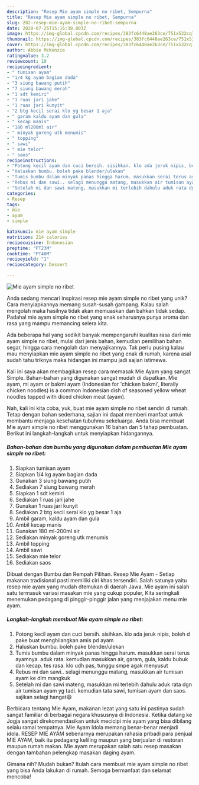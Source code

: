 ```yaml
---
description: "Resep Mie ayam simple no ribet, Sempurna"
title: "Resep Mie ayam simple no ribet, Sempurna"
slug: 282-resep-mie-ayam-simple-no-ribet-sempurna
date: 2020-07-25T15:16:38.003Z
image: https://img-global.cpcdn.com/recipes/383fc6448ae263ce/751x532cq70/mie-ayam-simple-no-ribet-foto-resep-utama.jpg
thumbnail: https://img-global.cpcdn.com/recipes/383fc6448ae263ce/751x532cq70/mie-ayam-simple-no-ribet-foto-resep-utama.jpg
cover: https://img-global.cpcdn.com/recipes/383fc6448ae263ce/751x532cq70/mie-ayam-simple-no-ribet-foto-resep-utama.jpg
author: Abbie McKenzie
ratingvalue: 3.2
reviewcount: 10
recipeingredient:
- " tumisan ayam"
- "1/4 kg ayam bagian dada"
- "3 siung bawang putih"
- "7 siung bawang merah"
- "1 sdt kemiri"
- "1 ruas jari jahe"
- "1 ruas jari kunyit"
- "2 btg kecil serai klo yg besar 1 aja"
- " garam kaldu ayam dan gula"
- " kecap manis"
- "180 ml200ml air"
- " minyak goreng utk menumis"
- " topping"
- " sawi"
- " mie telor"
- " saos"
recipeinstructions:
- "Potong kecil ayam dan cuci bersih. sisihkan. klo ada jeruk nipis, boleh d pake buat menghilangkan amis pd ayam"
- "Haluskan bumbu. boleh pake blender/ulekan"
- "Tumis bumbu dalam minyak panas hingga harum. masukkan serai terus ayamnya. aduk rata. kemudian masukkan air, garam, gula, kaldu bubuk dan kecap. tes rasa. klo udh pas, tunggu smpe agak menyusut"
- "Rebus mi dan sawi.. selagi menunggu matang, masukkan air tumisan ayam ke dlm mangkuk"
- "Setelah mi dan sawi mateng, masukkan mi terlebih dahulu aduk rata dgn air tumisan ayam yg tadi. kemudian tata sawi, tumisan ayam dan saos. sajikan selagi hangat😄"
categories:
- Resep
tags:
- mie
- ayam
- simple

katakunci: mie ayam simple 
nutrition: 214 calories
recipecuisine: Indonesian
preptime: "PT23M"
cooktime: "PT40M"
recipeyield: "1"
recipecategory: Dessert

---
```



![Mie ayam simple no ribet](https://img-global.cpcdn.com/recipes/383fc6448ae263ce/751x532cq70/mie-ayam-simple-no-ribet-foto-resep-utama.jpg)

Anda sedang mencari inspirasi resep mie ayam simple no ribet yang unik? Cara menyiapkannya memang susah-susah gampang. Kalau salah mengolah maka hasilnya tidak akan memuaskan dan bahkan tidak sedap. Padahal mie ayam simple no ribet yang enak seharusnya punya aroma dan rasa yang mampu memancing selera kita.

Ada beberapa hal yang sedikit banyak mempengaruhi kualitas rasa dari mie ayam simple no ribet, mulai dari jenis bahan, kemudian pemilihan bahan segar, hingga cara mengolah dan menyajikannya. Tak perlu pusing kalau mau menyiapkan mie ayam simple no ribet yang enak di rumah, karena asal sudah tahu triknya maka hidangan ini mampu jadi sajian istimewa.

Kali ini saya akan membagikan resep cara memasak Mie Ayam yang sangat Simple. Bahan-bahan yang digunakan sangat mudah di dapatkan. Mie ayam, mi ayam or bakmi ayam (Indonesian for &#39;chicken bakmi&#39;, literally chicken noodles) is a common Indonesian dish of seasoned yellow wheat noodles topped with diced chicken meat (ayam).


Nah, kali ini kita coba, yuk, buat mie ayam simple no ribet sendiri di rumah. Tetap dengan bahan sederhana, sajian ini dapat memberi manfaat untuk membantu menjaga kesehatan tubuhmu sekeluarga. Anda bisa membuat Mie ayam simple no ribet menggunakan 16 bahan dan 5 tahap pembuatan. Berikut ini langkah-langkah untuk menyiapkan hidangannya.

<!--inarticleads1-->

##### Bahan-bahan dan bumbu yang digunakan dalam pembuatan Mie ayam simple no ribet:

1. Siapkan  tumisan ayam
1. Siapkan 1/4 kg ayam bagian dada
1. Gunakan 3 siung bawang putih
1. Sediakan 7 siung bawang merah
1. Siapkan 1 sdt kemiri
1. Sediakan 1 ruas jari jahe
1. Gunakan 1 ruas jari kunyit
1. Sediakan 2 btg kecil serai klo yg besar 1 aja
1. Ambil  garam, kaldu ayam dan gula
1. Ambil  kecap manis
1. Gunakan 180 ml-200ml air
1. Sediakan  minyak goreng utk menumis
1. Ambil  topping
1. Ambil  sawi
1. Sediakan  mie telor
1. Sediakan  saos


Dibuat dengan Bumbu dan Rempah Pilihan. Resep Mie Ayam - Setiap makanan tradisional pasti memiliki ciri khas tersendiri. Salah satunya yaitu resep mie ayam yang mudah dtemukan di daerah Jawa. Mie ayam ini salah satu termasuk variasi masakan mie yang cukup populer, Kita seringkali menemukan pedagang di pinggir-pinggir jalan yang menjajakan menu mie ayam. 

<!--inarticleads2-->

##### Langkah-langkah membuat Mie ayam simple no ribet:

1. Potong kecil ayam dan cuci bersih. sisihkan. klo ada jeruk nipis, boleh d pake buat menghilangkan amis pd ayam
1. Haluskan bumbu. boleh pake blender/ulekan
1. Tumis bumbu dalam minyak panas hingga harum. masukkan serai terus ayamnya. aduk rata. kemudian masukkan air, garam, gula, kaldu bubuk dan kecap. tes rasa. klo udh pas, tunggu smpe agak menyusut
1. Rebus mi dan sawi.. selagi menunggu matang, masukkan air tumisan ayam ke dlm mangkuk
1. Setelah mi dan sawi mateng, masukkan mi terlebih dahulu aduk rata dgn air tumisan ayam yg tadi. kemudian tata sawi, tumisan ayam dan saos. sajikan selagi hangat😄


Berbicara tentang Mie Ayam, makanan lezat yang satu ini pastinya sudah sangat familiar di berbagai negara khususnya di Indonesia. Ketika datang ke Jogja sangat direkomendasikan untuk mecicipi mie ayam yang bisa dibilang selalu ramai tempatnya. Mie Ayam Idola memang benar-benar menjadi idola. RESEP MIE AYAM sebenarnya merupakan rahasia pribadi para penjual MIE AYAM, baik itu pedagang keliling maupun yang berjualan di restoran maupun rumah makan. Mie ayam merupakan salah satu resep masakan dengan tambahan pelengkap masakan daging ayam. 

Gimana nih? Mudah bukan? Itulah cara membuat mie ayam simple no ribet yang bisa Anda lakukan di rumah. Semoga bermanfaat dan selamat mencoba!
